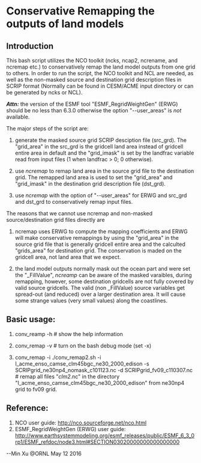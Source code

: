 # Conservative Remapping the outputs of land models

## Introduction

This bash script utilizes the NCO toolkit (ncks, ncap2, ncrename, and ncremap etc.) to conservatively remap the land model outputs 
from one grid to others. In order to run the script, the NCO toolkit and NCL are needed, as well as the non-masked source and destination 
grid description files in SCRIP format (Normally can be found in CESM/ACME input directory or can be generated by ncks or NCL).

***Attn:*** the version of the ESMF tool "ESMF_RegridWeightGen" (ERWG) should be no less than 6.3.0 otherwise the option "--user_areas" is *not* 
available.  

The major steps of the script are:

1. generate the masked source grid SCRIP desciption file (src_grd). The "grid_area" in the src_grd is the gridcell land area instead of 
gridcell entire area in default and the "grid_imask" is set by the landfrac variable read from input files (1 when landfrac > 0; 0 otherwise).  

2. use *ncremap* to remap land area in the source grid file to the destination grid. The remapped land area is used to set the "grid_area" and 
"grid_imask" in the destination grid description file (dst_grd).

3. use *ncremap* with the option of "--user_areas" for ERWG and src_grd and dst_grd to conservatively remap input files.


The reasons that we cannot use ncremap and non-masked source/destination grid files directly are

1. ncremap uses ERWG to compute the mapping coefficients and ERWG will make conservative remappings by using the "grid_area" in the source grid file
that is generally gridcell entire area and the calculted "grids_area" for destination grid. The conservation is maded on the gridcell area, not land 
area that we expect.

2. the land model outputs normally mask out the ocean part and were set the "\_FillValue", *ncreamp* can be aware of the masked varaibles, during 
remapping, however, some destination gridcells are not fully covered by valid source gridcells. The valid (non \_FillValue) source variables get 
spread-out (and reduced) over a larger destination area. It will cause some strange values (very small values) along the coastlines.


## Basic usage:

1. conv_reamp -h  # show the help information

2. conv_remap -v  # turn on the bash debug mode (set -x)

3. conv_remap -i ./conv_remap2.sh -i I_acme_enso_camse_clm45bgc_ne30_2000_edison 
                     -s SCRIPgrid_ne30np4_nomask_c101123.nc -d SCRIPgrid_fv09_c110307.nc # remap all files "*clm2*.nc" in the
                     directory "I_acme_enso_camse_clm45bgc_ne30_2000_edison" from ne30np4 grid to fv09 grid.

## Reference:

1. NCO user guide: http://nco.sourceforge.net/nco.html
2. ESMF_RegridWeightGen (ERWG) user guide: http://www.earthsystemmodeling.org/esmf_releases/public/ESMF_6_3_0rp1/ESMF_refdoc/node3.html#SECTION03020000000000000000

--Min Xu @ORNL May 12 2016
